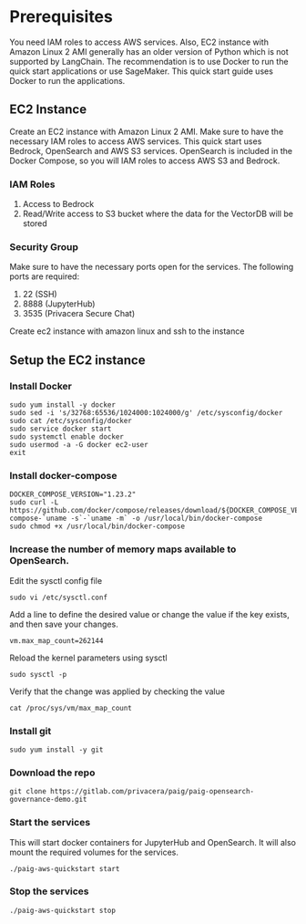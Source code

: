 # Prerequisites

You need IAM roles to access AWS services. Also, EC2 instance with Amazon Linux 2 AMI generally has an older
version of Python which is not supported by LangChain. The recommendation is to use Docker to run the quick 
start applications or use SageMaker. This quick start guide uses Docker to run the applications.

## EC2 Instance
Create an EC2 instance with Amazon Linux 2 AMI. Make sure to have the necessary IAM roles to access AWS services.
This quick start uses Bedrock, OpenSearch and AWS S3 services. OpenSearch is included in the Docker Compose, so you
will IAM roles to access AWS S3 and Bedrock.

### IAM Roles
1. Access to Bedrock
2. Read/Write access to S3 bucket where the data for the VectorDB will be stored

### Security Group
Make sure to have the necessary ports open for the services. The following ports are required:
1. 22 (SSH)
2. 8888 (JupyterHub)
3. 3535 (Privacera Secure Chat)

Create ec2 instance with amazon linux and ssh to the instance

## Setup the EC2 instance
### Install Docker
```buildoutcfg
sudo yum install -y docker
sudo sed -i 's/32768:65536/1024000:1024000/g' /etc/sysconfig/docker
sudo cat /etc/sysconfig/docker
sudo service docker start
sudo systemctl enable docker
sudo usermod -a -G docker ec2-user
exit
```

### Install docker-compose
```buildoutcfg
DOCKER_COMPOSE_VERSION="1.23.2"
sudo curl -L https://github.com/docker/compose/releases/download/${DOCKER_COMPOSE_VERSION}/docker-compose-`uname -s`-`uname -m` -o /usr/local/bin/docker-compose
sudo chmod +x /usr/local/bin/docker-compose
```

### Increase the number of memory maps available to OpenSearch.
Edit the sysctl config file
```buildoutcfg
sudo vi /etc/sysctl.conf
```
Add a line to define the desired value or change the value if the key exists, and then save your changes.
```buildoutcfg
vm.max_map_count=262144
```
Reload the kernel parameters using sysctl
```buildoutcfg
sudo sysctl -p
```

Verify that the change was applied by checking the value
```buildoutcfg
cat /proc/sys/vm/max_map_count
```

### Install git
```buildoutcfg
sudo yum install -y git
```

### Download the repo
```buildoutcfg
git clone https://gitlab.com/privacera/paig/paig-opensearch-governance-demo.git
```

### Start the services
This will start docker containers for JupyterHub and OpenSearch. It will also mount the required volumes for the 
services.
```buildoutcfg
./paig-aws-quickstart start
```

### Stop the services
```buildoutcfg
./paig-aws-quickstart stop
```

